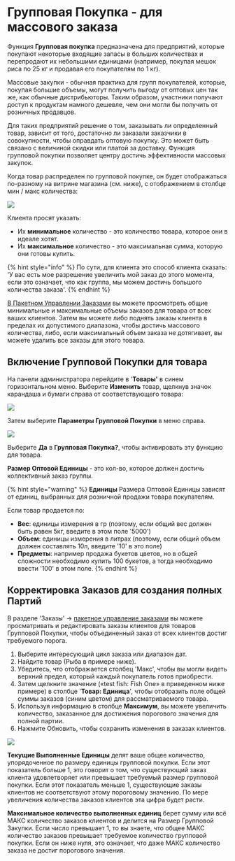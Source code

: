 # Групповая Покупка - для массового заказа

Функция **Групповая покупка** предназначена для предприятий, которые покупают некоторые входящие запасы в больших количествах и перепродают их небольшими единицами \(например, покупая мешок риса по 25 кг и продавая его покупателям по 1 кг\).

Массовые закупки - обычная практика для групп покупателей, которые, покупая большие объемы, могут получить выгоду от оптовых цен так же, как обычные дистрибьюторы. Таким образом, участники получают доступ к продуктам намного дешевле, чем они могли бы получить от розничных продавцов.

Для таких предприятий решение о том, заказывать ли определенный товар, зависит от того, достаточно ли заказали заказчики в совокупности, чтобы оправдать оптовую покупку. Это может быть связано с величиной скидки или платой за доставку. Функция групповой покупки позволяет центру достичь эффективности массовых закупок.

Когда товар распределен по групповой покупке, он будет отображаться по-разному на витрине магазина \(см. ниже\), с отображением в столбце мин / макс количества:

![](../../.gitbook/assets/group-buy%20%281%29.png)

Клиента просят указать:

* Их **минимальное** количество - это количество товара, которое они в идеале хотят.
* Их **максимальное** количество - это максимальная сумма, которую они готовы купить.

{% hint style="info" %}
По сути, для клиента это способ клиента сказать: 'У вас есть мое разрешение увеличить мой заказ до этого момента, если это означает, что как группа, мы можем достичь большого количества заказа'.
{% endhint %}

[В Пакетном Управлении Заказами](../orders/view-orders.md#bulk-order-management)  вы можете просмотреть общие минимальные и максимальные объемы заказов для товара от всех ваших клиентов. Затем вы можете либо поднять заказы клиента в пределах их допустимого диапазона, чтобы достичь массового количества, либо, если максимальный объем заказа не дотягивает, вы можете удалить все заказы для этого товара.

## Включение Групповой Покупки для товара

На панели администратора перейдите в '**Товары'** в синем горизонтальном меню. Выберите **Изменить** товар, щелкнув значок карандаша и бумаги справа от соответствующего товара:

![](../../.gitbook/assets/productedit.jpg)

Затем выберите **Параметры Групповой Покупки** в меню справа.

![](../../.gitbook/assets/groupbuy.jpg)

Выберите **Да** в **Групповая Покупка?**, чтобы активировать эту функцию для товара.

**Размер Оптовой Единицы** - это кол-во, которое должен достичь коллективный заказ группы.

{% hint style="warning" %}
**Единицы** Размера Оптовой Единицы зависят от единиц, выбранных для розничной продажи товара покупателям.

Если товар продается по:

* **Вес**: единицы измерения в гр \(поэтому, если общий вес должен быть равен 5кг, введите в этом поле '5000'\)
* **Объем**: единицы измерения в литрах \(поэтому, если общий объем должен составлять 10л, введите '10' в это поле\)
* **Предметы**: например продажа букетов цветов, но в общей сложности необходимо купить 100 букетов, а тогда необходимо ввести '100' в этом поле.
{% endhint %}

## Корректировка Заказов для создания полных Партий

В разделе 'Заказы' -&gt; [пакетное управление заказами](../orders/view-orders.md#bulk-order-management) вы можете просматривать и редактировать заказы клиентов для товаров Групповой Покупки, чтобы объединенный заказ от всех клиентов достиг требуемого порога.

1. Выберите интересующий цикл заказа или диапазон дат.
2. Найдите товар \(Рыба в примере ниже\).
3. Убедитесь, что отображается столбец 'Макс', чтобы вы могли видеть верхний предел, который каждый покупатель готов приобрести.
4. Затем щелкните значение \(«test fish: Fish One» в приведенном ниже примере\) в столбце '**Товар: Единица**', чтобы отобразить поле общей суммы заказов \(синим цветом\) для рассматриваемого товара. 
5. Используя информацию в столбце **Максимум**, вы можете увеличить количество, заказанное для достижения порогового значения для полной партии. 
6. Нажмите Обновить, чтобы сохранить изменения в заказах клиентов.

![](../../.gitbook/assets/bulkorder2.jpg)

**Текущие Выполненные Единицы** делят ваше общее количество, упорядоченное по размеру единицы групповой покупки. Если этот показатель больше 1, это говорит о том, что существующий заказ клиента удовлетворяет или превышает требуемый размер групповой покупки. Если этот показатель меньше 1, существующие заказы клиентов не соответствуют этому пороговому значению. По мере увеличения количества заказов клиентов эта цифра будет расти.

**Максимальное количество выполненных единиц** берет сумму или всё МАКС количество заказов клиентов и делится на Размер Групповой Закупки. Если число превышает 1, то вы знаете, что общее МАКС количество заказов превышает требуемое количество групповой покупки. Если он ниже нуля, это означает, что даже МАКС количество заказа не достиг порогового значения.

